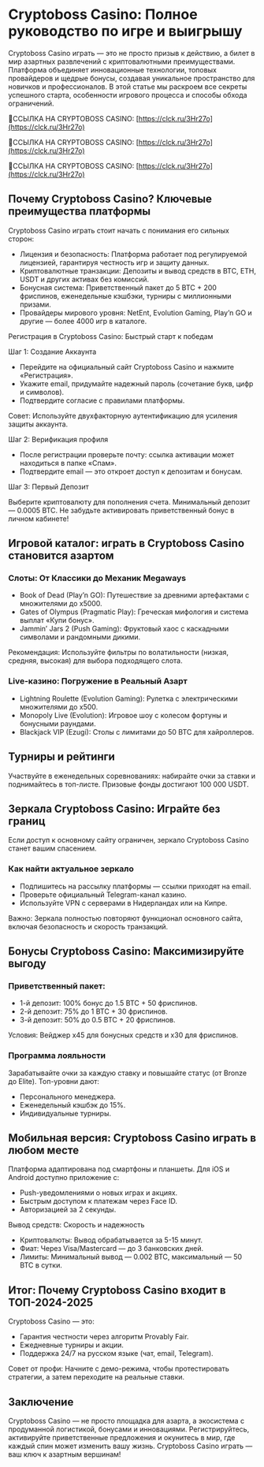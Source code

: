 # Cryptoboss Casino: Полное руководство по игре и выигрышу

Cryptoboss Casino играть — это не просто призыв к действию, а билет в мир азартных развлечений с криптовалютными преимуществами. Платформа объединяет инновационные технологии, топовых провайдеров и щедрые бонусы, создавая уникальное пространство для новичков и профессионалов. В этой статье мы раскроем все секреты успешного старта, особенности игрового процесса и способы обхода ограничений.

🔗ССЫЛКА НА CRYPTOBOSS CASINO: [https://clck.ru/3Hr27o](https://clck.ru/3Hr27o)

🔗ССЫЛКА НА CRYPTOBOSS CASINO: [https://clck.ru/3Hr27o](https://clck.ru/3Hr27o)

🔗ССЫЛКА НА CRYPTOBOSS CASINO: [https://clck.ru/3Hr27o](https://clck.ru/3Hr27o)

## Почему Cryptoboss Casino? Ключевые преимущества платформы

Cryptoboss Casino играть стоит начать с понимания его сильных сторон:

- Лицензия и безопасность: Платформа работает под регулируемой лицензией, гарантируя честность игр и защиту данных.
- Криптовалютные транзакции: Депозиты и вывод средств в BTC, ETH, USDT и других активах без комиссий.
- Бонусная система: Приветственный пакет до 5 BTC + 200 фриспинов, еженедельные кэшбэки, турниры с миллионными призами.
- Провайдеры мирового уровня: NetEnt, Evolution Gaming, Play’n GO и другие — более 4000 игр в каталоге.

Регистрация в Cryptoboss Casino: Быстрый старт к победам

Шаг 1: Создание Аккаунта

- Перейдите на официальный сайт Cryptoboss Casino и нажмите «Регистрация».
- Укажите email, придумайте надежный пароль (сочетание букв, цифр и символов).
- Подтвердите согласие с правилами платформы.

Совет: Используйте двухфакторную аутентификацию для усиления защиты аккаунта.

Шаг 2: Верификация профиля

- После регистрации проверьте почту: ссылка активации может находиться в папке «Спам».
- Подтвердите email — это откроет доступ к депозитам и бонусам.

Шаг 3: Первый Депозит

Выберите криптовалюту для пополнения счета. Минимальный депозит — 0.0005 BTC. Не забудьте активировать приветственный бонус в личном кабинете!

## Игровой каталог: играть в Cryptoboss Casino становится азартом

### Слоты: От Классики до Механик Megaways

- Book of Dead (Play’n GO): Путешествие за древними артефактами с множителями до x5000.
- Gates of Olympus (Pragmatic Play): Греческая мифология и система выплат «Купи бонус».
- Jammin’ Jars 2 (Push Gaming): Фруктовый хаос с каскадными символами и рандомными дикими.

Рекомендация: Используйте фильтры по волатильности (низкая, средняя, высокая) для выбора подходящего слота.

### Live-казино: Погружение в Реальный Азарт

- Lightning Roulette (Evolution Gaming): Рулетка с электрическими множителями до x500.
- Monopoly Live (Evolution): Игровое шоу с колесом фортуны и бонусными раундами.
- Blackjack VIP (Ezugi): Столы с лимитами до 50 BTC для хайроллеров.

## Турниры и рейтинги

Участвуйте в еженедельных соревнованиях: набирайте очки за ставки и поднимайтесь в топ-листе. Призовые фонды достигают 100 000 USDT.

## Зеркала Cryptoboss Casino: Играйте без границ

Если доступ к основному сайту ограничен, зеркало Cryptoboss Casino станет вашим спасением.

### Как найти актуальное зеркало

- Подпишитесь на рассылку платформы — ссылки приходят на email.
- Проверьте официальный Telegram-канал казино.
- Используйте VPN с серверами в Нидерландах или на Кипре.

Важно: Зеркала полностью повторяют функционал основного сайта, включая безопасность и скорость транзакций.

## Бонусы Cryptoboss Casino: Максимизируйте выгоду

### Приветственный пакет:

- 1-й депозит: 100% бонус до 1.5 BTC + 50 фриспинов.
- 2-й депозит: 75% до 1 BTC + 30 фриспинов.
- 3-й депозит: 50% до 0.5 BTC + 20 фриспинов.

Условия: Вейджер x45 для бонусных средств и x30 для фриспинов.

### Программа лояльности

Зарабатывайте очки за каждую ставку и повышайте статус (от Bronze до Elite). Топ-уровни дают:

- Персонального менеджера.
- Еженедельный кэшбэк до 15%.
- Индивидуальные турниры.

## Мобильная версия: Cryptoboss Casino играть в любом месте

Платформа адаптирована под смартфоны и планшеты. Для iOS и Android доступно приложение с:

- Push-уведомлениями о новых играх и акциях.
- Быстрым доступом к платежам через Face ID.
- Авторизацией за 2 секунды.

Вывод средств: Скорость и надежность

- Криптовалюты: Вывод обрабатывается за 5-15 минут.
- Фиат: Через Visa/Mastercard — до 3 банковских дней.
- Лимиты: Минимальный вывод — 0.002 BTC, максимальный — 50 BTC в сутки.

## Итог: Почему Cryptoboss Casino входит в ТОП-2024-2025

Cryptoboss Casino — это:

- Гарантия честности через алгоритм Provably Fair.
- Ежедневные турниры и акции.
- Поддержка 24/7 на русском языке (чат, email, Telegram).

Совет от профи: Начните с демо-режима, чтобы протестировать стратегии, а затем переходите на реальные ставки.

## Заключение

Cryptoboss Casino — не просто площадка для азарта, а экосистема с продуманной логистикой, бонусами и инновациями. Регистрируйтесь, активируйте приветственные предложения и окунитесь в мир, где каждый спин может изменить вашу жизнь. Cryptoboss Casino играть — ваш ключ к азартным вершинам!
